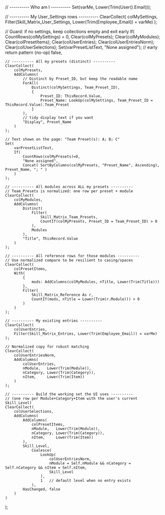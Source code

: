 // ---------- Who am I ----------
Set(varMe, Lower(Trim(User().Email)));

// ---------- My User_Settings rows ----------
ClearCollect(
    colMySettings,
    Filter(Skill_Matrix_User_Settings, Lower(Trim(Employee_Email)) = varMe)
);

// Guard: if no settings, keep collections empty and exit early
If( CountRows(colMySettings) = 0,
    Clear(colMyPresets); Clear(colMyModules); Clear(colPresetItems); Clear(colUserEntries); Clear(colUserEntriesNorm); Clear(colUserSelections);
    Set(varPresetListText, "None assigned");
    // early return pattern (no-op)
    false,
    
    // ---------- All my presets (distinct) ----------
    ClearCollect(
        colMyPresets,
        AddColumns(
            // Distinct by Preset_ID, but keep the readable name
            ForAll(
                Distinct(colMySettings, Team_Preset_ID),
                {
                    Preset_ID: ThisRecord.Value,
                    Preset_Name: LookUp(colMySettings, Team_Preset_ID = ThisRecord.Value).Team_Preset
                }
            ),
            // tidy display text if you want
            "Display", Preset_Name
        )
    );

    // Text shown on the page: "Team Preset(s): A; B; C"
    Set(
        varPresetListText,
        If(
            CountRows(colMyPresets)=0,
            "None assigned",
            Concat( SortByColumns(colMyPresets, "Preset_Name", Ascending), Preset_Name, "; " )
        )
    );

    // ---------- All modules across ALL my presets ----------
    // Team_Presets is normalized: one row per preset + module
    ClearCollect(
        colMyModules,
        AddColumns(
            Distinct(
                Filter(
                    Skill_Matrix_Team_Presets,
                    CountIf(colMyPresets, Preset_ID = Team_Preset_ID) > 0
                ),
                Modules
            ),
            "Title", ThisRecord.Value
        )
    );

    // ---------- All reference rows for those modules ----------
    // Use normalized compare to be resilient to casing/spaces
    ClearCollect(
        colPresetItems,
        With(
            {
                mods: AddColumns(colMyModules, nTitle, Lower(Trim(Title)))
            },
            Filter(
                Skill_Matrix_Reference As r,
                CountIf(mods, nTitle = Lower(Trim(r.Module))) > 0
            )
        )
    );

    // ---------- My existing entries ----------
    ClearCollect(
        colUserEntries,
        Filter(Skill_Matrix_Entries, Lower(Trim(Employee_Email)) = varMe)
    );

    // Normalized copy for robust matching
    ClearCollect(
        colUserEntriesNorm,
        AddColumns(
            colUserEntries,
            nModule,   Lower(Trim(Module)),
            nCategory, Lower(Trim(Category)),
            nItem,     Lower(Trim(Item))
        )
    );

    // ---------- Build the working set the UI uses ----------
    // (one row per Module+Category+Item with the user's current Skill_Level)
    ClearCollect(
        colUserSelections,
        AddColumns(
            AddColumns(
                colPresetItems,
                nModule,   Lower(Trim(Module)),
                nCategory, Lower(Trim(Category)),
                nItem,     Lower(Trim(Item))
            ),
            Skill_Level,
                Coalesce(
                    LookUp(
                        colUserEntriesNorm,
                        nModule = Self.nModule && nCategory = Self.nCategory && nItem = Self.nItem,
                        Skill_Level
                    ),
                    1   // default level when no entry exists
                ),
            HasChanged, false
        )
    )
);
